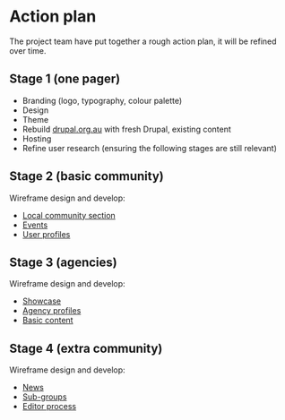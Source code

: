 # Action plan

The project team have put together a rough action plan, it will be refined over time.

## Stage 1 (one pager)

* Branding (logo, typography, colour palette)
* Design
* Theme
* Rebuild [drupal.org.au](http://drupal.org.au/) with fresh Drupal, existing content
* Hosting
* Refine user research (ensuring the following stages are still relevant)

## Stage 2 (basic community)

Wireframe design and develop:

* [Local community section](https://github.com/drupal-au/drupal-au-docs/blob/master/features/README.md#local-community-pagelisting)
* [Events](https://github.com/drupal-au/drupal-au-docs/blob/master/features/README.md#drupal-events-listing)
* [User profiles](https://github.com/drupal-au/drupal-au-docs/blob/master/features/README.md#user-profilelisting)

## Stage 3 (agencies)

Wireframe design and develop:

* [Showcase](https://github.com/drupal-au/drupal-au-docs/blob/master/features/README.md#australian-drupal-site-showcase)
* [Agency profiles](https://github.com/drupal-au/drupal-au-docs/blob/master/features/README.md#australian-drupal-agency-profilelisting)
* [Basic content](https://github.com/drupal-au/drupal-au-docs/blob/master/features/README.md#how-to-get-involved)

## Stage 4 (extra community)

Wireframe design and develop:

* [News](https://github.com/drupal-au/drupal-au-docs/blob/master/features/README.md#news-and-initiatives)
* [Sub-groups](https://github.com/drupal-au/drupal-au-docs/blob/master/features/README.md#sub-groups)
* [Editor process](https://github.com/drupal-au/drupal-au-docs/blob/master/features/README.md#content-governance-issues)


